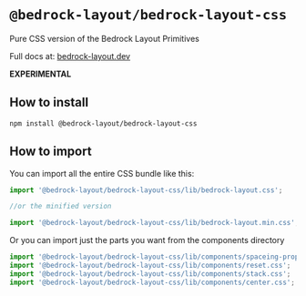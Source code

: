 # `@bedrock-layout/bedrock-layout-css`

Pure CSS version of the Bedrock Layout Primitives

Full docs at: [bedrock-layout.dev](https://bedrock-layout.dev/)

**EXPERIMENTAL**

## How to install

`npm install @bedrock-layout/bedrock-layout-css`

## How to import

You can import all the entire CSS bundle like this:

```javascript
import '@bedrock-layout/bedrock-layout-css/lib/bedrock-layout.css';

//or the minified version

import '@bedrock-layout/bedrock-layout-css/lib/bedrock-layout.min.css';
```

Or you can import just the parts you want from the components directory

```javascript
import '@bedrock-layout/bedrock-layout-css/lib/components/spaceing-properties.css';
import '@bedrock-layout/bedrock-layout-css/lib/components/reset.css';
import '@bedrock-layout/bedrock-layout-css/lib/components/stack.css';
import '@bedrock-layout/bedrock-layout-css/lib/components/center.css';

```
